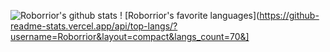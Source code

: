 
![Roborrior's github stats](https://github-readme-stats.vercel.app/api?username=Roborrior&show_icons=true)
!
[Roborrior's favorite languages](https://github-readme-stats.vercel.app/api/top-langs/?username=Roborrior&layout=compact&langs_count=70&]
